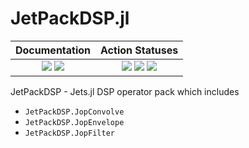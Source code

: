 # JetPackDSP.jl

| **Documentation** | **Action Statuses** |
|:---:|:---:|
| [![][docs-dev-img]][docs-dev-url] [![][docs-stable-img]][docs-stable-url] | [![][doc-build-status-img]][doc-build-status-url] [![][build-status-img]][build-status-url] [![][code-coverage-img]][code-coverage-results] |

JetPackDSP - Jets.jl DSP operator pack which includes
- `JetPackDSP.JopConvolve`
- `JetPackDSP.JopEnvelope`
- `JetPackDSP.JopFilter`

[docs-dev-img]: https://img.shields.io/badge/docs-dev-blue.svg
[docs-dev-url]: https://chevronetc.github.io/JetPackDSP.jl/dev/

[docs-stable-img]: https://img.shields.io/badge/docs-stable-blue.svg
[docs-stable-url]: https://ChevronETC.github.io/JetPackDSP.jl/stable

[doc-build-status-img]: https://github.com/ChevronETC/JetPackDSP.jl/workflows/Documentation/badge.svg
[doc-build-status-url]: https://github.com/ChevronETC/JetPackDSP.jl/actions?query=workflow%3ADocumentation

[build-status-img]: https://github.com/ChevronETC/JetPackDSP.jl/workflows/Tests/badge.svg
[build-status-url]: https://github.com/ChevronETC/JetPackDSP.jl/actions?query=workflow%3A"Tests"

[code-coverage-img]: https://codecov.io/gh/ChevronETC/JetPackDSP.jl/branch/master/graph/badge.svg
[code-coverage-results]: https://codecov.io/gh/ChevronETC/JetPackDSP.jl
